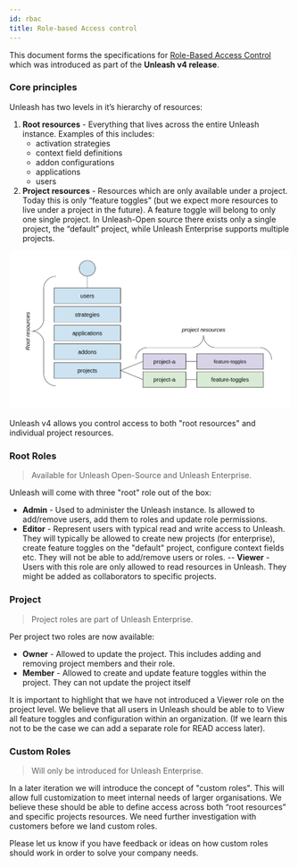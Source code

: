 ```yaml
---
id: rbac
title: Role-based Access control
---
```


This document forms the specifications for [Role-Based Access Control](https://en.wikipedia.org/wiki/Role-based_access_control) which was introduced as part of the **Unleash v4 release**.

### Core principles

Unleash has two levels in it’s hierarchy of resources:

1. **Root resources** - Everything that lives across the entire Unleash instance. Examples of this includes:
   - activation strategies
   - context field definitions
   - addon configurations
   - applications
   - users
2. **Project resources** - Resources which are only available under a project. Today this is only “feature toggles” (but we expect more resources to live under a project in the future). A feature toggle will belong to only one single project. In Unleash-Open source there exists only a single project, the “default” project, while Unleash Enterprise supports multiple projects.

![RBAC overview](../assets/rbac.png)

Unleash v4 allows you control access to both "root resources" and individual project resources.

### Root Roles

> Available for Unleash Open-Source and Unleash Enterprise.

Unleash will come with three "root" role out of the box:

- **Admin** - Used to administer the Unleash instance. Is allowed to add/remove users, add them to roles and update role permissions.
- **Editor** - Represent users with typical read and write access to Unleash. They will typically be allowed to create new projects (for enterprise), create feature toggles on the "default" project, configure context fields etc. They will not be able to add/remove users or roles. -- **Viewer** - Users with this role are only allowed to read resources in Unleash. They might be added as collaborators to specific projects.

### Project

> Project roles are part of Unleash Enterprise.

Per project two roles are now available:

- **Owner** - Allowed to update the project. This includes adding and removing project members and their role.
- **Member** - Allowed to create and update feature toggles within the project. They can not update the project itself

It is important to highlight that we have not introduced a Viewer role on the project level. We believe that all users in Unleash should be able to to View all feature toggles and configuration within an organization. (If we learn this not to be the case we can add a separate role for READ access later).

### Custom Roles

> Will only be introduced for Unleash Enterprise.

In a later iteration we will introduce the concept of "custom roles". This will allow full customization to meet internal needs of larger organisations. We believe these should be able to define access across both “root resources” and specific projects resources. We need further investigation with customers before we land custom roles.

Please let us know if you have feedback or ideas on how custom roles should work in order to solve your company needs.
